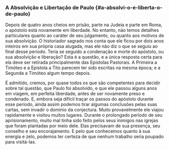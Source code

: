 ### A Absolvição e Libertação de Paulo {#a-absolvi-o-e-liberta-o-de-paulo}

Depois de quatro anos cheios em prisão, parte na Judeia e parte em Roma, o apóstolo está novamente em liberdade. No entanto, não temos detalhes particulares quanto ao caráter de seu julgamento, ou quanto aos motivos de sua absolvição. O historiador sagrado nos conta que ele ficou por dois anos inteiros em sua própria casa alugada, mas ele não diz o que se seguiu ao final desse período. Teria se seguido a condenação e morte do apóstolo, ou sua absolvição e liberação? Esta é a questão, e a única resposta certa para ela deve ser retirada principalmente das Epístolas Pastorais. A Primeira a Timóteo e a Epístola a Tito parecem ter sido escritas na mesma época; e a Segunda a Timóteo algum tempo depois.

É admitido, cremos, por quase todos os que são competentes para decidir sobre tal questão, que Paulo foi absolvido, e que ele passou alguns anos em viagem, em perfeita liberdade, antes de ser novamente preso e condenado. E, embora seja difícil traçar os passos do apóstolo durante esse período, ainda assim podemos tirar algumas conclusões pelas suas cartas, sem invadir o domínio da conjectura. Muito provavelmente ele viajou rapidamente e visitou muitos lugares. Durante o prolongado período de seu aprisionamento, muito mal tinha sido feito pelos seus inimigos nas igrejas que foram plantadas por meio dele. Elas precisavam de sua presença, seu conselho e seu encorajamento. E pelo que conhecemos quanto à sua energia e zelo, podemos ter certeza de que nenhum trabalho seria poupado para visitá-las.